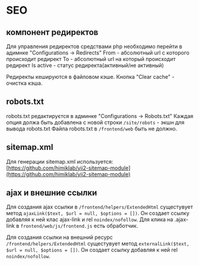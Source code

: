 SEO
===================================

компонент редиректов
--------------------

Для управления редиректов средствами php необходимо перейти в адимнке "Configurations -> Redirects"
From - абсолютный url с которого происходит редирект
To - абсолютный url на который происходит редирект
Is active - статус редиректа(активный/не активный)

Редиректы кешируются в файловом кэше.
Кнопка "Clear cache" - очистка кэша.

robots.txt
----------

robots.txt редактируєтся в админке "Configurations -> Robots.txt"
Каждая опция должа быть добавлена с новой строки
```/site/robots``` - экшн для вывода robots.txt
Файла robots.txt в ```/frontend/web``` быть не должно.

sitemap.xml
-----------

Для генерации sitemap.xml используется:
[https://github.com/himiklab/yii2-sitemap-module](https://github.com/himiklab/yii2-sitemap-module)

ajax и внешние ссылки
---------------------

Для создания ajax ссылки в ```/frontend/helpers/ExtendedHtml``` сущестувует метод ```ajaxLink($text, $url = null, $options = [])```.
Он создает ссылку добавляя к ней клас ajax-link и rel ```noindex/nofollow```. Для клика на .ajax-link в ```frontend/web/js/frontend.js``` есть обработчик.

Для создания ссылки на внешний ресурс ```/frontend/helpers/ExtendedHtml``` сущестувует метод ```externalLink($text, $url = null, $options = [])```.
Он создает ссылку добавляя к ней rel ```noindex/nofollow```.